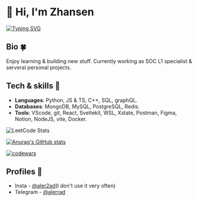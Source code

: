 # 👋 Hi, I'm Zhansen

[![Typing SVG](https://readme-typing-svg.demolab.com?font=Montserrat&weight=600&size=25&pause=700&color=F7EE2D&width=600&lines=a+security+specialist+🔐;a+graphic+designer+🎨;a+software+developer+👨🏻‍💻;a+problem+solver+✏️;jack+of+all+trades+🤹)](https://git.io/typing-svg)

## Bio 🍀
Enjoy learning & building new stuff. Currently working as SOC L1 specialist & serveral personal projects.

## Tech & skills 💼
 - __Languages__: Python, JS & TS, C++, SQL, graphQL.
 - __Databases__: MongoDB, MySQL, PostgreSQL, Redis.
 - __Tools__: VScode, git, React, Sveltekit, WSL, Xstate, Postman, Figma, Notion, NodeJS, vite, Docker.

![LeetCode Stats](https://leetcard.jacoblin.cool/Alerrad?theme=nord&font=Montserrat&ext=contest)

[![Anurag's GitHub stats](https://github-readme-stats.vercel.app/api?username=alerrad&show_icons=true&theme=jolly)](https://github.com/anuraghazra/github-readme-stats)

[![codewars](https://www.codewars.com/users/alerrad/badges/large)](https://www.codewars.com/users/alerrad)

## Profiles 🔗
 - Insta - [@aler2ad](https://www.instagram.com/aler2ad/)(I don't use it very often)
 - Telegram - [@alerrad](https://t.me/Alerrad)
